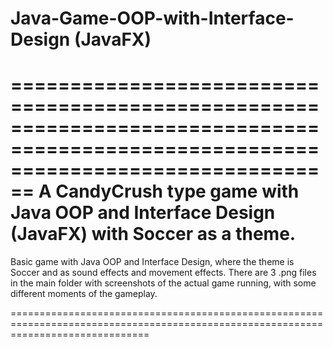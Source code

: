 # Java-Game-OOP-with-Interface-Design (JavaFX)
====================================================================================================================================
A CandyCrush type game with Java OOP and Interface Design (JavaFX) with Soccer as a theme.
====================================================================================================================================
Basic game with Java OOP and Interface Design, where the theme is Soccer and as sound effects and movement effects.
There are 3 .png files in the main folder with screenshots of the actual game running, with some different moments of the gameplay.

====================================================================================================================================
